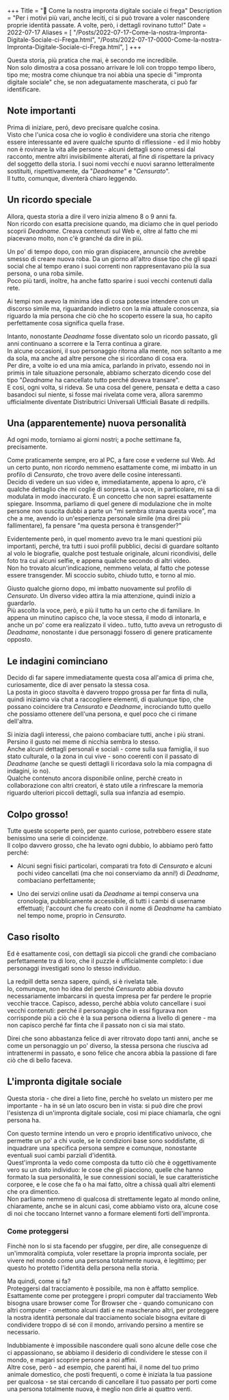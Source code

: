 +++
Title = "🥸️ Come la nostra impronta digitale sociale ci frega"
Description = "Per i motivi più vari, anche leciti, ci si può trovare a voler nascondere proprie identità passate. A volte, però, i dettagli rovinano tutto!"
Date = 2022-07-17
Aliases = [
  "/Posts/2022-07-17-Come-la-nostra-Impronta-Digitale-Sociale-ci-Frega.html",
  "/Posts/2022-07-17-0000-Come-la-nostra-Impronta-Digitale-Sociale-ci-Frega.html",
]
+++

Questa storia, più pratica che mai, è secondo me incredibile.  
Non solo dimostra a cosa possano arrivare le loli con troppo tempo libero, tipo me; mostra come chiunque tra noi abbia una specie di "impronta digitale sociale" che, se non adeguatamente mascherata, ci può far identificare.

## Note importanti

Prima di iniziare, peró, devo precisare qualche cosina.  
Visto che l'unica cosa che io voglio è condividere una storia che ritengo essere interessante ed avere qualche spunto di riflessione - ed il mio hobby non è rovinare la vita alle persone - alcuni dettagli sono omessi dal racconto, mentre altri invisibilmente alterati, al fine di rispettare la privacy del soggetto della storia. I suoi nomi vecchi e nuovi saranno letteralmente sostituiti, rispettivamente, da "_Deadname_" e "_Censurato_".  
Il tutto, comunque, diventerà chiaro leggendo.

## Un ricordo speciale

Allora, questa storia a dire il vero inizia almeno 8 o 9 anni fa.  
Non ricordo con esatta precisione quando, ma diciamo che in quel periodo scoprii _Deadname_. Creava contenuti sul Web e, oltre al fatto che mi piacevano molto, non c'è granché da dire in più.

Un po' di tempo dopo, con mio gran dispiacere, annunciò che avrebbe smesso di creare nuova roba. Da un giorno all'altro disse tipo che gli spazi social che al tempo erano i suoi correnti non rappresentavano più la sua persona, o una roba simile.  
Poco più tardi, inoltre, ha anche fatto sparire i suoi vecchi contenuti dalla rete.

Ai tempi non avevo la minima idea di cosa potesse intendere con un discorso simile ma, riguardando indietro con la mia attuale conoscenza, sia riguardo la mia persona che ciò che ho scoperto essere la sua, ho capito perfettamente cosa significa quella frase.

Intanto, nonostante _Deadname_ fosse diventato solo un ricordo passato, gli anni continuano a scorrere e la Terra continua a girare.  
In alcune occasioni, il suo personaggio ritorna alla mente, non soltanto a me da sola, ma anche ad altre persone che si ricordano di cosa era.  
Per dire, a volte io ed una mia amica, parlando in privato, essendo noi in primis in tale situazione personale, abbiamo scherzato dicendo cose del tipo "_Deadname_ ha cancellato tutto perché doveva transare".  
E così, ogni volta, si rideva. Se una cosa del genere, pensata e detta a caso basandoci sul niente, si fosse mai rivelata come vera, allora saremmo ufficialmente diventate Distributrici Universali Ufficiali Basate di redpills.

## Una (apparentemente) nuova personalità

Ad ogni modo, torniamo ai giorni nostri; a poche settimane fa, precisamente.

Come praticamente sempre, ero al PC, a fare cose e vederne sul Web. Ad un certo punto, non ricordo nemmeno esattamente come, mi imbatto in un profilo di _Censurato_, che trovo avere delle cosine interessanti.  
Decido di vedere un suo video e, immediatamente, appena lo apro, c'è qualche dettaglio che mi coglie di sorpresa. La voce, in particolare, mi sa di modulata in modo inaccurato. È un concetto che non saprei esattamente spiegare. Insomma, parliamo di quel genere di modulazione che in molte persone non suscita dubbi a parte un "mi sembra strana questa voce", ma che a me, avendo io un'esperienza personale simile (ma direi più fallimentare), fa pensare "ma questa persona è transgender?"

Evidentemente però, in quel momento avevo tra le mani questioni più importanti, perché, tra tutti i suoi profili pubblici, decisi di guardare soltanto al volo le biografie, qualche post testuale originale, alcuni ricondivisi, delle foto tra cui alcuni selfie, e appena qualche secondo di altri video.  
Non ho trovato alcun'indicazione, nemmeno velata, al fatto che potesse essere transgender. Mi scoccio subito, chiudo tutto, e torno al mio.

Giusto qualche giorno dopo, mi imbatto nuovamente sul profilo di _Censurato_. Un diverso video attira la mia attenzione, quindi inizio a guardarlo.  
Più ascolto la voce, però, e più il tutto ha un certo che di familiare. In appena un minutino capisco che, la voce stessa, il modo di intonarla, e anche un po' come era realizzato il video.. tutto, tutto aveva un retrogusto di _Deadname_, nonostante i due personaggi fossero di genere praticamente opposto.

## Le indagini cominciano

Decido di far sapere immediatamente questa cosa all'amica di prima che, curiosamente, dice di aver pensato la stessa cosa.  
La posta in gioco stavolta è davvero troppo grossa per far finta di nulla, quindi iniziamo via chat a raccogliere elementi, di qualunque tipo, che possano coincidere tra _Censurato_ e _Deadname_, incrociando tutto quello che possiamo ottenere dell'una persona, e quel poco che ci rimane dell'altra.

Si inizia dagli interessi, che paiono combaciare tutti, anche i più strani. Persino il gusto nei meme di nicchia sembra lo stesso.  
Anche alcuni dettagli personali e sociali - come sulla sua famiglia, il suo stato culturale, o la zona in cui vive - sono coerenti con il passato di _Deadname_ (anche se questi dettagli li ricordava solo la mia compagna di indagini, io no).  
Qualche contenuto ancora disponibile online, perchè creato in collaborazione con altri creatori, è stato utile a rinfrescare la memoria riguardo ulteriori piccoli dettagli, sulla sua infanzia ad esempio.

## Colpo grosso!

Tutte queste scoperte però, per quanto curiose, potrebbero essere state benissimo una serie di coincidenze.  
Il colpo davvero grosso, che ha levato ogni dubbio, lo abbiamo però fatto perché:

- Alcuni segni fisici particolari, comparati tra foto di _Censurato_ e alcuni pochi video cancellati (ma che noi conserviamo da anni!) di _Deadname_, combaciano perfettamente;

- Uno dei servizi online usati da _Deadname_ ai tempi conserva una cronologia, pubblicamente accessibile, di tutti i cambi di username effettuati; l'account che fu creato con il nome di _Deadname_ ha cambiato nel tempo nome, proprio in _Censurato_.

## Caso risolto

Ed è esattamente così, con dettagli sia piccoli che grandi che combaciano perfettamente tra di loro, che il puzzle è ufficialmente completo: i due personaggi investigati sono lo stesso individuo.

La redpill detta senza sapere, quindi, si è rivelata tale.  
Io, comunque, non ho idea del perché _Censurato_ abbia dovuto necessariamente imbarcarsi in questa impresa per far perdere le proprie vecchie tracce. Capisco, adesso, perché abbia voluto cancellare i suoi vecchi contenuti: perché il personaggio che in essi figurava non corrisponde più a ciò che è la sua persona odierna a livello di genere - ma non capisco perché far finta che il passato non ci sia mai stato.

Direi che sono abbastanza felice di aver ritrovato dopo tanti anni, anche se come un personaggio un po' diverso, la stessa persona che riusciva ad intrattenermi in passato, e sono felice che ancora abbia la passione di fare ciò che di bello faceva.

## L'impronta digitale sociale

Questa storia - che direi a lieto fine, perchè ho svelato un mistero per me importante - ha in sé un lato oscuro ben in vista: si può dire che provi l'esistenza di un'impronta digitale sociale, così mi piace chiamarla, che ogni persona ha.

Con questo termine intendo un vero e proprio identificativo univoco, che permette un po' a chi vuole, se le condizioni base sono soddisfatte, di inquadrare una specifica persona sempre e comunque, nonostante eventuali suoi cambi parziali d'identità.  
Quest'impronta la vedo come composta da tutto ciò che è oggettivamente vero su un dato individuo: le cose che gli piacciono, quelle che hanno formato la sua personalità, le sue connessioni sociali, le sue caratteristiche corporee, e le cose che fa o ha mai fatto, oltre a chissà quali altri elementi che ora dimentico.  
Non parliamo nemmeno di qualcosa di strettamente legato al mondo online, chiaramente, anche se in alcuni casi, come abbiamo visto ora, alcune cose di noi che toccano Internet vanno a formare elementi forti dell'impronta.

### Come proteggersi

Finchè non lo si sta facendo per sfuggire, per dire, alle conseguenze di un'immoralità compiuta, voler resettare la propria impronta sociale, per vivere nel mondo come una persona totalmente nuova, è legittimo; per questo ho protetto l'identità della persona nella storia.

Ma quindi, come si fa?  
Proteggersi dal tracciamento è possibile, ma non è affatto semplice.   Esattamente come per proteggere i propri computer dal tracciamento Web bisogna usare browser come Tor Browser che - quando comunicano con altri computer - omettono alcuni dati e ne mascherano altri, per proteggere la nostra identità personale dal tracciamento sociale bisogna evitare di condividere troppo di sé con il mondo, arrivando persino a mentire se necessario.

Indubbiamente è impossibile nascondere quali sono alcune delle cose che ci appassionano, se abbiamo il desiderio di condividere le stesse con il mondo, e magari scoprire persone a noi affini.  
Altre cose, però - ad esempio, che parenti hai, il nome del tuo primo animale domestico, che posti frequenti, o come è iniziata la tua passione per qualcosa - se stai cercando di cancellare il tuo passato per porti come una persona totalmente nuova, è meglio non dirle ai quattro venti.
